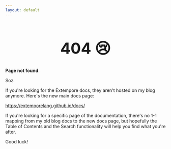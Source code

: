```yaml
---
layout: default
---
```


<h1 style="font-size: 3rem; text-align: center;">404 😢</h1>

**Page not found**.

Soz.

If you're looking for the Extempore docs, they aren't hosted on my blog anymore.
Here's the new main docs page:

<https://extemporelang.github.io/docs/>

If you're looking for a specific page of the documentation, there's no 1-1
mapping from my old blog docs to the new docs page, but hopefully the Table of
Contents and the Search functionality will help you find what you're after.

Good luck!
